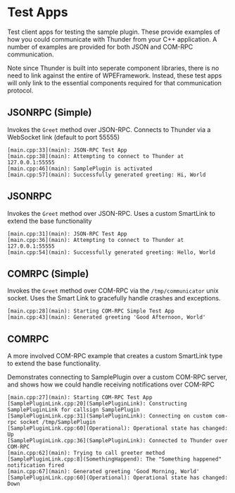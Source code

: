 # Test Apps
Test client apps for testing the sample plugin. These provide examples of how you could communicate with Thunder from your C++ application. A number of examples are provided for both JSON and COM-RPC communication.

Note since Thunder is built into seperate component libraries, there is no need to link against the entire of WPEFramework. Instead, these test apps will only link to the essential components required for that communication protocol.

## JSONRPC (Simple)
Invokes the `Greet` method over JSON-RPC. Connects to Thunder via a WebSocket link (default to port 55555)

```shell
[main.cpp:33](main): JSON-RPC Test App
[main.cpp:38](main): Attempting to connect to Thunder at 127.0.0.1:55555
[main.cpp:46](main): SamplePlugin is activated
[main.cpp:57](main): Successfully generated greeting: Hi, World
```

## JSONRPC
Invokes the `Greet` method over JSON-RPC. Uses a custom SmartLink to extend the base functionality

```shell
[main.cpp:31](main): JSON-RPC Test App
[main.cpp:36](main): Attempting to connect to Thunder at 127.0.0.1:55555
[main.cpp:54](main): Successfully generated greeting: Hello, World
```


## COMRPC (Simple)
Invokes the `Greet` method over COM-RPC via the `/tmp/communicator` unix socket. Uses the Smart Link to gracefully handle crashes and exceptions.

```shell
[main.cpp:28](main): Starting COM-RPC Simple Test App
[main.cpp:43](main): Generated greeting 'Good Afternoon, World'
```

## COMRPC
A more involved COM-RPC example that creates a custom SmartLink type to extend the base functionality.

Demonstrates connecting to SamplePlugin over a custom COM-RPC server, and shows how we could handle receiving notifications over COM-RPC

```shell
[main.cpp:27](main): Starting COM-RPC Test App
[SamplePluginLink.cpp:20](SamplePluginLink): Constructing SamplePluginLink for callsign SamplePlugin
[SamplePluginLink.cpp:31](SamplePluginLink): Connecting on custom com-rpc socket /tmp/SamplePlugin
[SamplePluginLink.cpp:60](Operational): Operational state has changed: Up
[SamplePluginLink.cpp:36](SamplePluginLink): Connected to Thunder over COM-RPC
[main.cpp:62](main): Trying to call greeter method
[SamplePluginLink.cpp:8](SomethingHappend): The "Something happened" notification fired
[main.cpp:67](main): Generated greeting 'Good Morning, World'
[SamplePluginLink.cpp:60](Operational): Operational state has changed: Down
```
